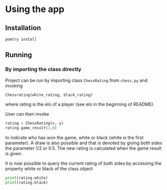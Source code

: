 # Using the app

## Installation

```bash
poetry install
```

## Running
### By importing the class directly

Project can be run by importing class `ChessRating` from `chess.py`
and invoking
```python
Chessrating(white_rating, black_rating)
```
where rating is the elo of a player (see elo in the beginning of README).


User can then invoke
```python
rating = ChessRating(x, y)
rating.game_result(1,0)
```
to indicate who has won the game, white or black (white is the first parameter).
A draw is also possible and that is denoted by giving both sides the parameter
1/2 or 0.5. The new rating is calculated when the game result
is given.

It is now possible to query the current rating of both sides by
accessing the property white or black of the class object
```python
print(rating.white)
print(rating.black)
```
